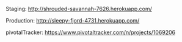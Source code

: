 
Staging:        http://shrouded-savannah-7626.herokuapp.com/

Production:     http://sleepy-fjord-4731.herokuapp.com/

pivotalTracker: https://www.pivotaltracker.com/n/projects/1069206


